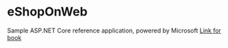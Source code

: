 # eShopOnWeb
Sample ASP.NET Core reference application, powered by Microsoft [Link for book](https://www.microsoft.com/net/download/thank-you/aspnet-ebook)
